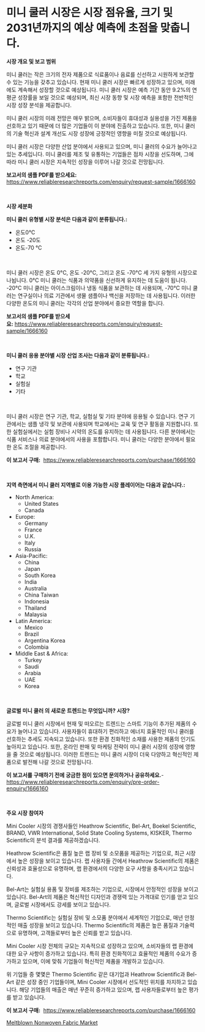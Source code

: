 <p><h1>미니 쿨러 시장은 시장 점유율, 크기 및 2031년까지의 예상 예측에 초점을 맞춥니다.</h1></p><p><strong>시장 개요 및 보고 범위</strong></p>
<p><p>미니 쿨러는 작은 크기의 전자 제품으로 식료품이나 음료를 신선하고 시원하게 보관할 수 있는 기능을 갖추고 있습니다. 현재 미니 쿨러 시장은 빠르게 성장하고 있으며, 미래에도 계속해서 성장할 것으로 예상됩니다. 미니 쿨러 시장은 예측 기간 동안 9.2%의 연평균 성장률을 보일 것으로 예상되며, 최신 시장 동향 및 시장 예측을 포함한 전반적인 시장 성장 분석을 제공합니다.</p><p>미니 쿨러 시장의 미래 전망은 매우 밝으며, 소비자들이 휴대성과 실용성을 가진 제품을 선호하고 있기 때문에 더 많은 기업들이 이 분야에 진출하고 있습니다. 또한, 미니 쿨러의 기술 혁신과 설계 개선도 시장 성장에 긍정적인 영향을 미칠 것으로 예상됩니다.</p><p>미니 쿨러 시장은 다양한 산업 분야에서 사용되고 있으며, 미니 쿨러의 수요가 늘어나고 있는 추세입니다. 미니 쿨러를 제조 및 유통하는 기업들은 점차 시장을 선도하며, 그에 따라 미니 쿨러 시장은 지속적인 성장을 이루어 나갈 것으로 전망됩니다.</p></p>
<p><strong>보고서의 샘플 PDF를 받으세요:</strong> <a href="https://www.reliableresearchreports.com/enquiry/request-sample/1666160">https://www.reliableresearchreports.com/enquiry/request-sample/1666160</a></p>
<p>&nbsp;</p>
<p><strong>시장 세분화</strong></p>
<p><strong>미니 쿨러 유형별 시장 분석은 다음과 같이 분류됩니다.:</strong></p>
<p><ul><li>온도0°C</li><li>온도 -20도</li><li>온도-70 °C</li></ul></p>
<p>&nbsp;</p>
<p><p>미니 쿨러 시장은 온도 0°C, 온도 -20°C, 그리고 온도 -70°C 세 가지 유형의 시장으로 나뉩니다. 0°C 미니 쿨러는 식품과 의약품을 신선하게 유지하는 데 도움이 됩니다. -20°C 미니 쿨러는 아이스크림이나 냉동 식품을 보관하는 데 사용되며, -70°C 미니 쿨러는 연구실이나 의료 기관에서 생물 샘플이나 백신을 저장하는 데 사용됩니다. 이러한 다양한 온도의 미니 쿨러는 각각의 산업 분야에서 중요한 역할을 합니다.</p></p>
<p><strong>보고서의 샘플 PDF를 받으세요:</strong>&nbsp;<a href="https://www.reliableresearchreports.com/enquiry/request-sample/1666160">https://www.reliableresearchreports.com/enquiry/request-sample/1666160</a></p>
<p>&nbsp;</p>
<p><strong> 미니 쿨러 응용 분야별 시장 산업 조사는 다음과 같이 분류됩니다.:</strong></p>
<p><ul><li>연구 기관</li><li>학교</li><li>실험실</li><li>기타</li></ul></p>
<p>&nbsp;</p>
<p><p>미니 쿨러 시장은 연구 기관, 학교, 실험실 및 기타 분야에 응용될 수 있습니다. 연구 기관에서는 샘플 냉각 및 보관에 사용되며 학교에서는 교육 및 연구 활동을 지원합니다. 또한 실험실에서는 실험 장비나 시약의 온도를 유지하는 데 사용됩니다. 다른 분야에서는 식품 서비스나 의료 분야에서의 사용을 포함합니다. 미니 쿨러는 다양한 분야에서 필요한 온도 조절을 제공합니다.</p></p>
<p><strong>이 보고서 구매:</strong>&nbsp; <a href="https://www.reliableresearchreports.com/purchase/1666160">https://www.reliableresearchreports.com/purchase/1666160</a></p>
<p>&nbsp;</p>
<p><strong>지역 측면에서 미니 쿨러 지역별로 이용 가능한 시장 플레이어는 다음과 같습니다.:</strong></p>
<p><ul>
    <li>
        North America:
        <ul>
            <li>United States</li>
            <li>Canada</li>
        </ul>
    </li>
    <li>
        Europe:
        <ul>
            <li>Germany</li>
            <li>France</li>
            <li>U.K.</li>
            <li>Italy</li>
            <li>Russia</li>
        </ul>
    </li>
    <li>
        Asia-Pacific:
        <ul>
            <li>China</li>
            <li>Japan</li>
            <li>South Korea</li>
            <li>India</li>
            <li>Australia</li>
            <li>China Taiwan</li>
            <li>Indonesia</li>
            <li>Thailand</li>
            <li>Malaysia</li>
        </ul>
    </li>
    <li>
        Latin America:
        <ul>
            <li>Mexico</li>
            <li>Brazil</li>
            <li>Argentina Korea</li>
            <li>Colombia</li>
        </ul>
    </li>
    <li>
        Middle East & Africa:
        <ul>
            <li>Turkey</li>
            <li>Saudi</li>
            <li>Arabia</li>
            <li>UAE</li>
            <li>Korea</li>
        </ul>
    </li>
    </ul></p>
<p>&nbsp;</p>
<p><strong>글로벌 미니 쿨러 의 새로운 트렌드는 무엇입니까? 시장?</strong></p>
<p><p>글로벌 미니 쿨러 시장에서 현재 및 떠오르는 트렌드는 스마트 기능이 추가된 제품의 수요가 늘어나고 있습니다. 사용자들이 휴대하기 편리하고 에너지 효율적인 미니 쿨러를 선호하는 추세도 지속되고 있습니다. 또한 환경 친화적인 소재를 사용한 제품의 인기도 높아지고 있습니다. 또한, 온라인 판매 및 마케팅 전략이 미니 쿨러 시장의 성장에 영향을 줄 것으로 예상됩니다. 이러한 트렌드는 미니 쿨러 시장이 더욱 다양하고 혁신적인 제품으로 발전해 나갈 것으로 전망됩니다.</p></p>
<p><strong>이 보고서를 구매하기 전에 궁금한 점이 있으면 문의하거나 공유하세요.</strong>- <a href="https://www.reliableresearchreports.com/enquiry/pre-order-enquiry/1666160">https://www.reliableresearchreports.com/enquiry/pre-order-enquiry/1666160</a></p>
<p>&nbsp;</p>
<p><strong>주요 시장 참여자</strong></p>
<p><p>Mini Cooler 시장의 경쟁사들인 Heathrow Scientific, Bel-Art, Boekel Scientific, BRAND, VWR International, Solid State Cooling Systems, KISKER, Thermo Scientific의 분석 결과를 제공하겠습니다.</p><p>Heathrow Scientific은 품질 높은 랩 장비 및 소모품을 제공하는 기업으로, 최근 시장에서 높은 성장을 보이고 있습니다. 랩 사용자들 간에서 Heathrow Scientific의 제품은 신뢰성과 효율성으로 유명하며, 랩 환경에서의 다양한 요구 사항을 충족시키고 있습니다.</p><p>Bel-Art는 실험실 용품 및 장비를 제조하는 기업으로, 시장에서 안정적인 성장을 보이고 있습니다. Bel-Art의 제품은 혁신적인 디자인과 경쟁력 있는 가격대로 인기를 얻고 있으며, 글로벌 시장에서도 강세를 보이고 있습니다.</p><p>Thermo Scientific는 실험실 장비 및 소모품 분야에서 세계적인 기업으로, 매년 안정적인 매출 성장을 보이고 있습니다. Thermo Scientific의 제품은 높은 품질과 기술력으로 유명하며, 고객들로부터 높은 신뢰를 받고 있습니다.</p><p>Mini Cooler 시장 전체의 규모는 지속적으로 성장하고 있으며, 소비자들의 랩 환경에 대한 요구 사항이 증가하고 있습니다. 특히 환경 친화적이고 효율적인 제품의 수요가 증가하고 있으며, 이에 맞춰 기업들이 혁신적인 제품을 개발하고 있습니다.</p><p>위 기업들 중 몇몇은 Thermo Scientific 같은 대기업과 Heathrow Scientific과 Bel-Art 같은 성장 중인 기업들이며, Mini Cooler 시장에서 선도적인 위치를 차지하고 있습니다. 해당 기업들의 매출은 매년 꾸준히 증가하고 있으며, 랩 사용자들로부터 높은 평가를 받고 있습니다.</p></p>
<p><strong>이 보고서 구매:</strong>&nbsp;&nbsp;<a href="https://www.reliableresearchreports.com/purchase/1666160">https://www.reliableresearchreports.com/purchase/1666160</a></p>
<p><p><a href="https://changeable-paste-463.notion.site/Meltblown-Nonwoven-Fabric-Market-Size-Market-Trends-and-Growth-Outlook-forecasted-for-period-from--eb3c346463454bafa8124496dead0803">Meltblown Nonwoven Fabric Market</a></p></p>
